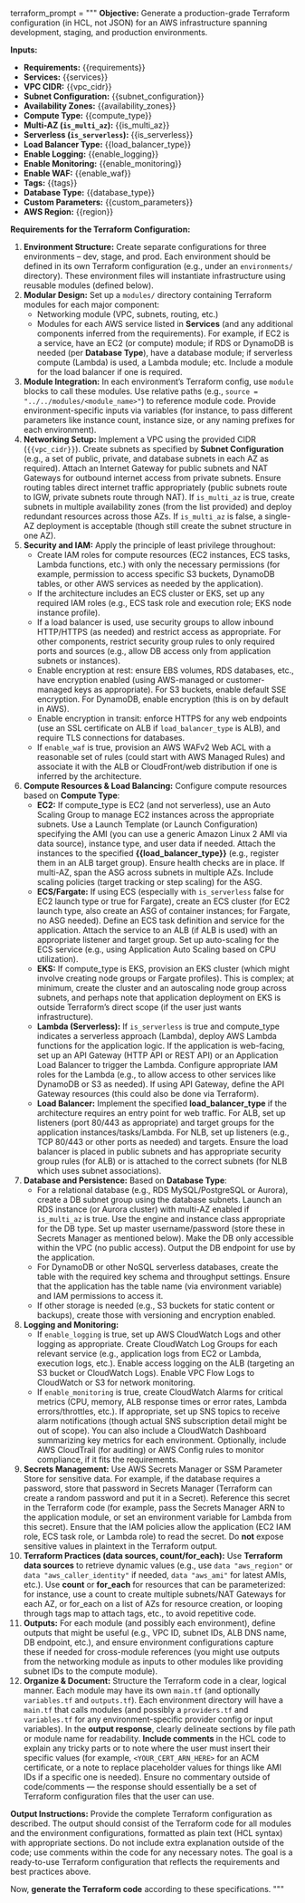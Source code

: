 terraform_prompt = """
**Objective:** Generate a production-grade Terraform configuration (in HCL, not JSON) for an AWS infrastructure spanning development, staging, and production environments.

**Inputs:**
- **Requirements:** {{requirements}}
- **Services:** {{services}}
- **VPC CIDR:** {{vpc_cidr}}
- **Subnet Configuration:** {{subnet_configuration}}
- **Availability Zones:** {{availability_zones}}
- **Compute Type:** {{compute_type}}
- **Multi-AZ (`is_multi_az`):** {{is_multi_az}}
- **Serverless (`is_serverless`):** {{is_serverless}}
- **Load Balancer Type:** {{load_balancer_type}}
- **Enable Logging:** {{enable_logging}}
- **Enable Monitoring:** {{enable_monitoring}}
- **Enable WAF:** {{enable_waf}}
- **Tags:** {{tags}}
- **Database Type:** {{database_type}}
- **Custom Parameters:** {{custom_parameters}}
- **AWS Region:** {{region}}

**Requirements for the Terraform Configuration:**

1. **Environment Structure:** Create separate configurations for three environments – dev, stage, and prod. Each environment should be defined in its own Terraform configuration (e.g., under an `environments/` directory). These environment files will instantiate infrastructure using reusable modules (defined below).
2. **Modular Design:** Set up a `modules/` directory containing Terraform modules for each major component:
   - Networking module (VPC, subnets, routing, etc.)
   - Modules for each AWS service listed in **Services** (and any additional components inferred from the requirements). For example, if EC2 is a service, have an EC2 (or compute) module; if RDS or DynamoDB is needed (per **Database Type**), have a database module; if serverless compute (Lambda) is used, a Lambda module; etc. Include a module for the load balancer if one is required.
3. **Module Integration:** In each environment’s Terraform config, use `module` blocks to call these modules. Use relative paths (e.g., `source = "../../modules/<module_name>"`) to reference module code. Provide environment-specific inputs via variables (for instance, to pass different parameters like instance count, instance size, or any naming prefixes for each environment).
4. **Networking Setup:** Implement a VPC using the provided CIDR (`{{vpc_cidr}}`). Create subnets as specified by **Subnet Configuration** (e.g., a set of public, private, and database subnets in each AZ as required). Attach an Internet Gateway for public subnets and NAT Gateways for outbound internet access from private subnets. Ensure routing tables direct internet traffic appropriately (public subnets route to IGW, private subnets route through NAT). If `is_multi_az` is true, create subnets in multiple availability zones (from the list provided) and deploy redundant resources across those AZs. If `is_multi_az` is false, a single-AZ deployment is acceptable (though still create the subnet structure in one AZ).
5. **Security and IAM:** Apply the principle of least privilege throughout:
   - Create IAM roles for compute resources (EC2 instances, ECS tasks, Lambda functions, etc.) with only the necessary permissions (for example, permission to access specific S3 buckets, DynamoDB tables, or other AWS services as needed by the application).
   - If the architecture includes an ECS cluster or EKS, set up any required IAM roles (e.g., ECS task role and execution role; EKS node instance profile).
   - If a load balancer is used, use security groups to allow inbound HTTP/HTTPS (as needed) and restrict access as appropriate. For other components, restrict security group rules to only required ports and sources (e.g., allow DB access only from application subnets or instances).
   - Enable encryption at rest: ensure EBS volumes, RDS databases, etc., have encryption enabled (using AWS-managed or customer-managed keys as appropriate). For S3 buckets, enable default SSE encryption. For DynamoDB, enable encryption (this is on by default in AWS).
   - Enable encryption in transit: enforce HTTPS for any web endpoints (use an SSL certificate on ALB if `load_balancer_type` is ALB), and require TLS connections for databases.
   - If `enable_waf` is true, provision an AWS WAFv2 Web ACL with a reasonable set of rules (could start with AWS Managed Rules) and associate it with the ALB or CloudFront/web distribution if one is inferred by the architecture.
6. **Compute Resources & Load Balancing:** Configure compute resources based on **Compute Type**:
   - **EC2:** If compute_type is EC2 (and not serverless), use an Auto Scaling Group to manage EC2 instances across the appropriate subnets. Use a Launch Template (or Launch Configuration) specifying the AMI (you can use a generic Amazon Linux 2 AMI via data source), instance type, and user data if needed. Attach the instances to the specified **{{load_balancer_type}}** (e.g., register them in an ALB target group). Ensure health checks are in place. If multi-AZ, span the ASG across subnets in multiple AZs. Include scaling policies (target tracking or step scaling) for the ASG.
   - **ECS/Fargate:** If using ECS (especially with `is_serverless` false for EC2 launch type or true for Fargate), create an ECS cluster (for EC2 launch type, also create an ASG of container instances; for Fargate, no ASG needed). Define an ECS task definition and service for the application. Attach the service to an ALB (if ALB is used) with an appropriate listener and target group. Set up auto-scaling for the ECS service (e.g., using Application Auto Scaling based on CPU utilization).
   - **EKS:** If compute_type is EKS, provision an EKS cluster (which might involve creating node groups or Fargate profiles). This is complex; at minimum, create the cluster and an autoscaling node group across subnets, and perhaps note that application deployment on EKS is outside Terraform’s direct scope (if the user just wants infrastructure).
   - **Lambda (Serverless):** If `is_serverless` is true and compute_type indicates a serverless approach (Lambda), deploy AWS Lambda functions for the application logic. If the application is web-facing, set up an API Gateway (HTTP API or REST API) or an Application Load Balancer to trigger the Lambda. Configure appropriate IAM roles for the Lambda (e.g., to allow access to other services like DynamoDB or S3 as needed). If using API Gateway, define the API Gateway resources (this could also be done via Terraform).
   - **Load Balancer:** Implement the specified **load_balancer_type** if the architecture requires an entry point for web traffic. For ALB, set up listeners (port 80/443 as appropriate) and target groups for the application instances/tasks/Lambda. For NLB, set up listeners (e.g., TCP 80/443 or other ports as needed) and targets. Ensure the load balancer is placed in public subnets and has appropriate security group rules (for ALB) or is attached to the correct subnets (for NLB which uses subnet associations).
7. **Database and Persistence:** Based on **Database Type**:
   - For a relational database (e.g., RDS MySQL/PostgreSQL or Aurora), create a DB subnet group using the database subnets. Launch an RDS instance (or Aurora cluster) with multi-AZ enabled if `is_multi_az` is true. Use the engine and instance class appropriate for the DB type. Set up master username/password (store these in Secrets Manager as mentioned below). Make the DB only accessible within the VPC (no public access). Output the DB endpoint for use by the application.
   - For DynamoDB or other NoSQL serverless databases, create the table with the required key schema and throughput settings. Ensure that the application has the table name (via environment variable) and IAM permissions to access it.
   - If other storage is needed (e.g., S3 buckets for static content or backups), create those with versioning and encryption enabled.
8. **Logging and Monitoring:** 
   - If `enable_logging` is true, set up AWS CloudWatch Logs and other logging as appropriate. Create CloudWatch Log Groups for each relevant service (e.g., application logs from EC2 or Lambda, execution logs, etc.). Enable access logging on the ALB (targeting an S3 bucket or CloudWatch Logs). Enable VPC Flow Logs to CloudWatch or S3 for network monitoring.
   - If `enable_monitoring` is true, create CloudWatch Alarms for critical metrics (CPU, memory, ALB response times or error rates, Lambda errors/throttles, etc.). If appropriate, set up SNS topics to receive alarm notifications (though actual SNS subscription detail might be out of scope). You can also include a CloudWatch Dashboard summarizing key metrics for each environment. Optionally, include AWS CloudTrail (for auditing) or AWS Config rules to monitor compliance, if it fits the requirements.
9. **Secrets Management:** Use AWS Secrets Manager or SSM Parameter Store for sensitive data. For example, if the database requires a password, store that password in Secrets Manager (Terraform can create a random password and put it in a Secret). Reference this secret in the Terraform code (for example, pass the Secrets Manager ARN to the application module, or set an environment variable for Lambda from this secret). Ensure that the IAM policies allow the application (EC2 IAM role, ECS task role, or Lambda role) to read the secret. Do **not** expose sensitive values in plaintext in the Terraform output.
10. **Terraform Practices (data sources, count/for_each):** Use **Terraform data sources** to retrieve dynamic values (e.g., use `data "aws_region"` or `data "aws_caller_identity"` if needed, `data "aws_ami"` for latest AMIs, etc.). Use **count** or **for_each** for resources that can be parameterized: for instance, use a count to create multiple subnets/NAT Gateways for each AZ, or for_each on a list of AZs for resource creation, or looping through tags map to attach tags, etc., to avoid repetitive code.
11. **Outputs:** For each module (and possibly each environment), define outputs that might be useful (e.g., VPC ID, subnet IDs, ALB DNS name, DB endpoint, etc.), and ensure environment configurations capture these if needed for cross-module references (you might use outputs from the networking module as inputs to other modules like providing subnet IDs to the compute module).
12. **Organize & Document:** Structure the Terraform code in a clear, logical manner. Each module may have its own `main.tf` (and optionally `variables.tf` and `outputs.tf`). Each environment directory will have a `main.tf` that calls modules (and possibly a `providers.tf` and `variables.tf` for any environment-specific provider config or input variables). In the **output response**, clearly delineate sections by file path or module name for readability. **Include comments** in the HCL code to explain any tricky parts or to note where the user must insert their specific values (for example, `<YOUR_CERT_ARN_HERE>` for an ACM certificate, or a note to replace placeholder values for things like AMI IDs if a specific one is needed). Ensure no commentary outside of code/comments — the response should essentially be a set of Terraform configuration files that the user can use.

**Output Instructions:** Provide the complete Terraform configuration as described. The output should consist of the Terraform code for all modules and the environment configurations, formatted as plain text (HCL syntax) with appropriate sections. Do not include extra explanation outside of the code; use comments within the code for any necessary notes. The goal is a ready-to-use Terraform configuration that reflects the requirements and best practices above.

Now, **generate the Terraform code** according to these specifications.
"""
